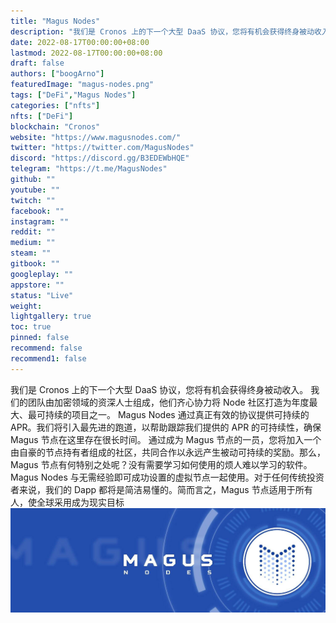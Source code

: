 ```yaml
---
title: "Magus Nodes"
description: "我们是 Cronos 上的下一个大型 DaaS 协议，您将有机会获得终身被动收入."
date: 2022-08-17T00:00:00+08:00
lastmod: 2022-08-17T00:00:00+08:00
draft: false
authors: ["boogArno"]
featuredImage: "magus-nodes.png"
tags: ["DeFi","Magus Nodes"]
categories: ["nfts"]
nfts: ["DeFi"]
blockchain: "Cronos"
website: "https://www.magusnodes.com/"
twitter: "https://twitter.com/MagusNodes"
discord: "https://discord.gg/B3EDEWbHQE"
telegram: "https://t.me/MagusNodes"
github: ""
youtube: ""
twitch: ""
facebook: ""
instagram: ""
reddit: ""
medium: ""
steam: ""
gitbook: ""
googleplay: ""
appstore: ""
status: "Live"
weight: 
lightgallery: true
toc: true
pinned: false
recommend: false
recommend1: false
---
```

我们是 Cronos 上的下一个大型 DaaS 协议，您将有机会获得终身被动收入。
我们的团队由加密领域的资深人士组成，他们齐心协力将 Node 社区打造为年度最大、最可持续的项目之一。
Magus Nodes 通过真正有效的协议提供可持续的 APR。我们将引入最先进的跑道，以帮助跟踪我们提供的 APR 的可持续性，确保 Magus 节点在这里存在很长时间。
通过成为 Magus 节点的一员，您将加入一个由自豪的节点持有者组成的社区，共同合作以永远产生被动可持续的奖励。那么，Magus 节点有何特别之处呢？没有需要学习如何使用的烦人难以学习的软件。 Magus Nodes 与无需经验即可成功设置的虚拟节点一起使用。对于任何传统投资者来说，我们的 Dapp 都将是简洁易懂的。简而言之，Magus 节点适用于所有人，使全球采用成为现实目标![1500x500](1500x500.jpg)